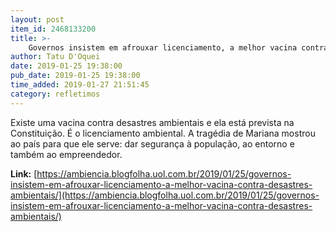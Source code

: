 ```yaml
---
layout: post
item_id: 2468133200
title: >-
    Governos insistem em afrouxar licenciamento, a melhor vacina contra desastres ambientais
author: Tatu D'Oquei
date: 2019-01-25 19:38:00
pub_date: 2019-01-25 19:38:00
time_added: 2019-01-27 21:51:45
category: refletimos
---
```


Existe uma vacina contra desastres ambientais e ela está prevista na Constituição. É o licenciamento ambiental. A tragédia de Mariana mostrou ao país para que ele serve: dar segurança à população, ao entorno e também ao empreendedor.

**Link:** [https://ambiencia.blogfolha.uol.com.br/2019/01/25/governos-insistem-em-afrouxar-licenciamento-a-melhor-vacina-contra-desastres-ambientais/](https://ambiencia.blogfolha.uol.com.br/2019/01/25/governos-insistem-em-afrouxar-licenciamento-a-melhor-vacina-contra-desastres-ambientais/)

